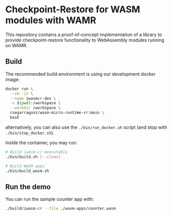 # Checkpoint-Restore for WASM modules with WAMR

This repository contains a proof-of-concept implementation of a library to
provide checkpoint-restore functionality to WebAssembly modules running on
WAMR.

## Build

The recommended build environment is using our development docker image:

```bash
docker run \
  --rm -it \
  --name iwasmcr-dev \
  -v $(pwd):/workspace \
  --workdir /workspace \
  csegarragonz/wasm-micro-runtime-cr:main \
  bash
```

alternatively, you can also use the `./bin/run_docker.sh` script (and stop
with `./bin/stop_docker.sh`).

Inside the container, you may run:

```bash
# Build iwasm-cr executable
./bin/build.sh [--clean]

# Build WASM apps
./bin/build_wasm.sh
```

## Run the demo

You can run the sample counter app with:

```bash
./build/iwasm-cr --file ./wasm-apps/counter.wasm
```
